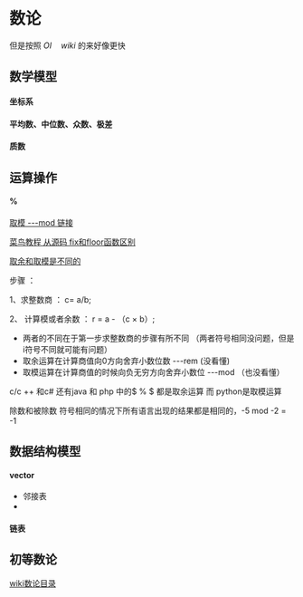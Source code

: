 # 数论



但是按照 $OI \quad wiki$ 的来好像更快





## 数学模型

#### 坐标系





#### 平均数、中位数、众数、极差





#### 质数





## 运算操作

#### %   

[取模  ---mod 链接](http://ceeji.net/blog/mod-in-real/)

[菜鸟教程 从源码 fix和floor函数区别](https://www.runoob.com/w3cnote/remainder-and-the-modulo.html)

[取余和取模是不同的](https://blog.csdn.net/coder_panyy/article/details/73743722#:~:text=%E4%B8%A4%E8%80%85%E7%9A%84%E5%8C%BA%E5%88%AB%E5%8F%AA%E6%9C%89%E4%B8%80,%E5%BC%82%E5%8F%B7%E6%97%B6%E4%BC%9A%E6%9C%89%E5%8C%BA%E5%88%AB%E3%80%82)

步骤 ：

1、求整数商 ： c= a/b;

2、 计算模或者余数  ： r = a - （c × b）;



-   两者的不同在于第一步求整数商的步骤有所不同 （两者符号相同没问题，但是i符号不同就可能有问题）
-   取余运算在计算商值向0方向舍弃小数位数  ---rem  (没看懂)
-   取模运算在计算商值的时候向负无穷方向舍弃小数位  ---mod （也没看懂）

c/c ++ 和c# 还有java 和 php 中的$ \% $ 都是取余运算 而 python是取模运算

除数和被除数 符号相同的情况下所有语言出现的结果都是相同的，-5 mod -2 = -1







## 数据结构模型

#### vector

-   邻接表
-   



#### 链表







## 初等数论

[wiki数论目录](https://zh.wikipedia.org/zh-cn/%E5%88%9D%E7%AD%89%E6%95%B8%E8%AB%96)



















